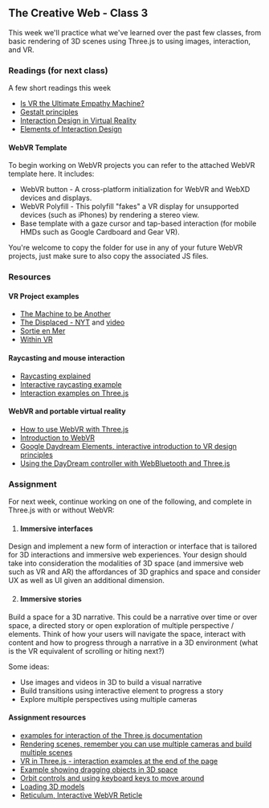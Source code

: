 ## The Creative Web - Class 3

This week we'll practice what we've learned over the past few classes, from basic rendering of 3D scenes using Three.js
to using images, interaction, and VR.



### Readings (for next class)
A few short readings this week
- [Is VR the Ultimate Empathy Machine?](https://www.wired.com/brandlab/2015/11/is-virtual-reality-the-ultimate-empathy-machine/)
- [Gestalt principles](https://www.interaction-design.org/literature/topics/gestalt-principles)
- [Interaction Design in Virtual Reality](https://www.interaction-design.org/literature/topics/virtual-reality)
- [Elements of Interaction Design](https://www.interaction-design.org/literature/article/what-is-interaction-design)

#### WebVR Template
To begin working on WebVR projects you can refer to the attached WebVR template here.
It includes:
- WebVR button - A cross-platform initialization for WebVR and WebXD devices and displays.
- WebVR Polyfill - This polyfill "fakes" a VR display for unsupported devices (such as iPhones) by rendering a stereo view.
- Base template with a gaze cursor and tap-based interaction (for mobile HMDs such as Google Cardboard and Gear VR).

You're welcome to copy the folder for use in any of your future WebVR projects, just make sure to also copy the associated JS files.

### Resources

#### VR Project examples
- [The Machine to be Another](https://vimeo.com/89556173)
- [The Displaced - NYT](https://docubase.mit.edu/project/the-displaced/) and [video](https://www.youtube.com/watch?v=ecavbpCuvkI&t=128s)
- [Sortie en Mer](https://www.youtube.com/watch?v=Jv8nVOYBUSs)
- [Within VR](https://vr.with.in/)

#### Raycasting and mouse interaction
- [Raycasting explained](https://threejs.org/docs/#api/en/core/Raycaster)
- [Interactive raycasting example](https://threejs.org/examples/?q=raycast#webgl_interactive_raycasting_points)
- [Interaction examples on Three.js](https://threejs.org/examples/?q=interactive)

#### WebVR and portable virtual reality
- [How to use WebVR with Three.js](https://threejs.org/docs/#manual/en/introduction/How-to-create-VR-content)
- [Introduction to WebVR](https://developer.mozilla.org/en-US/docs/Games/Techniques/3D_on_the_web/WebVR)
- [Google Daydream Elements, interactive introduction to VR design principles](https://play.google.com/store/apps/details?id=com.google.vr.unity.ddelements&hl=en)
- [Using the DayDream controller with WebBluetooth and Three.js](https://mrdoob.github.io/daydream-controller.js/)

### Assignment
For next week, continue working on one of the following, and complete in Three.js with or without WebVR:

1. #### Immersive interfaces
Design and implement a new form of interaction or interface that is tailored for 3D interactions and immersive web experiences.
Your design should take into consideration the modalities of 3D space (and immersive web such as VR and AR) the affordances of
3D graphics and space and consider UX as well as UI given an additional dimension.

2. #### Immersive stories
Build a space for a 3D narrative. This could be a narrative over time or over space, a directed story or open exploration
of multiple perspective / elements. Think of how your users will navigate the space, interact with content and how to 
progress through a narrative in a 3D environment (what is the VR equivalent of scrolling or hiting next?)

Some ideas:
- Use images and videos in 3D to build a visual narrative
- Build transitions using interactive element to progress a story
- Explore multiple perspectives using multiple cameras

#### Assignment resources
- [examples for interaction of the Three.js documentation](https://threejs.org/examples/?q=interact)
- [Rendering scenes, remember you can use multiple cameras and build multiple scenes](https://threejs.org/docs/#manual/en/introduction/Creating-a-scene)
- [VR in Three.js - interaction examples at the end of the page](https://threejs.org/docs/#manual/en/introduction/How-to-create-VR-content)
- [Example showing dragging objects in 3D space](https://threejs.org/examples/?q=interacti#webgl_interactive_draggablecubes)
- [Orbit controls and using keyboard keys to move around](https://threejs.org/docs/#examples/en/controls/OrbitControls)
- [Loading 3D models](https://threejs.org/docs/#manual/en/introduction/Loading-3D-models)
- [Reticulum, Interactive WebVR Reticle](https://github.com/skezo/Reticulum)
